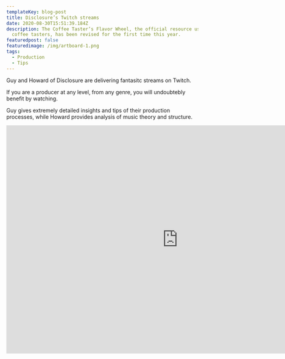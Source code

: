 ```yaml
---
templateKey: blog-post
title: Disclosure’s Twitch streams
date: 2020-08-30T15:51:39.184Z
description: The Coffee Taster’s Flavor Wheel, the official resource used by
  coffee tasters, has been revised for the first time this year.
featuredpost: false
featuredimage: /img/artboard-1.png
tags:
  - Production
  - Tips
---
```

Guy and Howard of Disclosure are delivering fantasitc streams on Twitch.

If you are a producer at any level, from any genre, you will undoubtebly benefit by watching.

Guy gives extremely detailed insights and tips of their production processes, while Howard provides analysis of music theory and structure.

<iframe src="https://player.twitch.tv/?channel=disclosuremusic&amp;parent=www.cms-2020.netlify.app" frameborder="0" allowfullscreen="true" scrolling="no" height="600" width="900"></iframe>